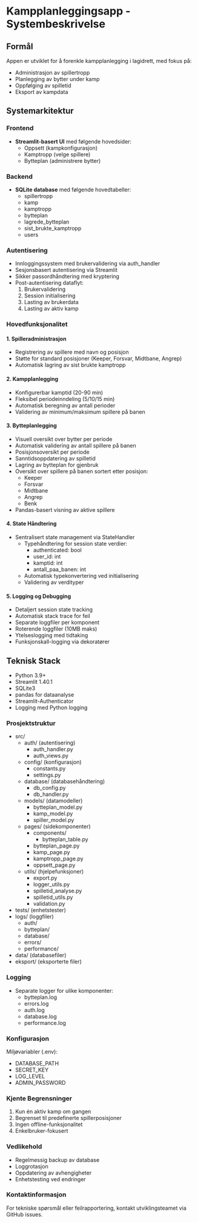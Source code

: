 # Kampplanleggingsapp - Systembeskrivelse

## Formål
Appen er utviklet for å forenkle kampplanlegging i lagidrett, med fokus på:
- Administrasjon av spillertropp
- Planlegging av bytter under kamp
- Oppfølging av spilletid
- Eksport av kampdata

## Systemarkitektur

### Frontend
- **Streamlit-basert UI** med følgende hovedsider:
  - Oppsett (kampkonfigurasjon)
  - Kamptropp (velge spillere)
  - Bytteplan (administrere bytter)

### Backend
- **SQLite database** med følgende hovedtabeller:
  - spillertropp
  - kamp
  - kamptropp
  - bytteplan
  - lagrede_bytteplan
  - sist_brukte_kamptropp
  - users

### Autentisering
- Innloggingssystem med brukervalidering via auth_handler
- Sesjonsbasert autentisering via Streamlit
- Sikker passordhåndtering med kryptering
- Post-autentisering dataflyt:
  1. Brukervalidering
  2. Session initialisering
  3. Lasting av brukerdata
  4. Lasting av aktiv kamp

### Hovedfunksjonalitet

#### 1. Spilleradministrasjon
- Registrering av spillere med navn og posisjon
- Støtte for standard posisjoner (Keeper, Forsvar, Midtbane, Angrep)
- Automatisk lagring av sist brukte kamptropp

#### 2. Kampplanlegging
- Konfigurerbar kamptid (20-90 min)
- Fleksibel periodeinndeling (5/10/15 min)
- Automatisk beregning av antall perioder
- Validering av minimum/maksimum spillere på banen

#### 3. Bytteplanlegging
- Visuell oversikt over bytter per periode
- Automatisk validering av antall spillere på banen
- Posisjonsoversikt per periode
- Sanntidsoppdatering av spilletid
- Lagring av bytteplan for gjenbruk
- Oversikt over spillere på banen sortert etter posisjon:
  - Keeper
  - Forsvar
  - Midtbane
  - Angrep
  - Benk
- Pandas-basert visning av aktive spillere

#### 4. State Håndtering
- Sentralisert state management via StateHandler
  - Typehåndtering for session state verdier:
    - authenticated: bool
    - user_id: int
    - kamptid: int
    - antall_paa_banen: int
  - Automatisk typekonvertering ved initialisering
  - Validering av verdityper

#### 5. Logging og Debugging
- Detaljert session state tracking
- Automatisk stack trace for feil
- Separate loggfiler per komponent
- Roterende loggfiler (10MB maks)
- Ytelseslogging med tidtaking
- Funksjonskall-logging via dekoratører

## Teknisk Stack
- Python 3.9+
- Streamlit 1.40.1
- SQLite3
- pandas for dataanalyse
- Streamlit-Authenticator
- Logging med Python logging

### Prosjektstruktur
- src/
  - auth/ (autentisering)
    - auth_handler.py
    - auth_views.py
  - config/ (konfigurasjon)
    - constants.py
    - settings.py
  - database/ (databasehåndtering)
    - db_config.py
    - db_handler.py
  - models/ (datamodeller)
    - bytteplan_model.py
    - kamp_model.py
    - spiller_model.py
  - pages/ (sidekomponenter)
    - components/
      - bytteplan_table.py
    - bytteplan_page.py
    - kamp_page.py
    - kamptropp_page.py
    - oppsett_page.py
  - utils/ (hjelpefunksjoner)
    - export.py
    - logger_utils.py
    - spilletid_analyse.py
    - spilletid_utils.py
    - validation.py
- tests/ (enhetstester)
- logs/ (loggfiler)
  - auth/
  - bytteplan/
  - database/
  - errors/
  - performance/
- data/ (databasefiler)
- eksport/ (eksporterte filer)

### Logging
- Separate logger for ulike komponenter:
  - bytteplan.log
  - errors.log
  - auth.log
  - database.log
  - performance.log

### Konfigurasjon
Miljøvariabler (.env):
- DATABASE_PATH
- SECRET_KEY
- LOG_LEVEL
- ADMIN_PASSWORD

### Kjente Begrensninger
1. Kun én aktiv kamp om gangen
2. Begrenset til predefinerte spillerposisjoner
3. Ingen offline-funksjonalitet
4. Enkelbruker-fokusert

### Vedlikehold
- Regelmessig backup av database
- Loggrotasjon
- Oppdatering av avhengigheter
- Enhetstesting ved endringer

### Kontaktinformasjon
For tekniske spørsmål eller feilrapportering, kontakt utviklingsteamet via GitHub issues.
